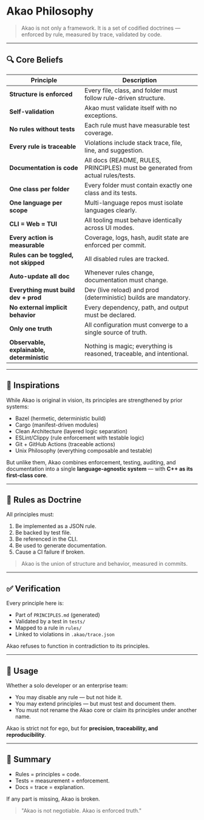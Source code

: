 # Akao Philosophy

> Akao is not only a framework. It is a set of codified doctrines — enforced by rule, measured by trace, validated by code.

---

## 🔍 Core Beliefs

| Principle                                  | Description                                                                     |
| ------------------------------------------ | ------------------------------------------------------------------------------- |
| **Structure is enforced**                  | Every file, class, and folder must follow rule-driven structure.                |
| **Self-validation**                        | Akao must validate itself with no exceptions.                                   |
| **No rules without tests**                 | Each rule must have measurable test coverage.                                   |
| **Every rule is traceable**                | Violations include stack trace, file, line, and suggestion.                     |
| **Documentation is code**                  | All docs (README, RULES, PRINCIPLES) must be generated from actual rules/tests. |
| **One class per folder**                   | Every folder must contain exactly one class and its tests.                      |
| **One language per scope**                 | Multi-language repos must isolate languages clearly.                            |
| **CLI = Web = TUI**                        | All tooling must behave identically across UI modes.                            |
| **Every action is measurable**             | Coverage, logs, hash, audit state are enforced per commit.                      |
| **Rules can be toggled, not skipped**      | All disabled rules are tracked.                                                 |
| **Auto-update all doc**                    | Whenever rules change, documentation must change.                               |
| **Everything must build dev + prod**       | Dev (live reload) and prod (deterministic) builds are mandatory.                |
| **No external implicit behavior**          | Every dependency, path, and output must be declared.                            |
| **Only one truth**                         | All configuration must converge to a single source of truth.                    |
| **Observable, explainable, deterministic** | Nothing is magic; everything is reasoned, traceable, and intentional.           |

---

## 📐 Inspirations

While Akao is original in vision, its principles are strengthened by prior systems:

* Bazel (hermetic, deterministic build)
* Cargo (manifest-driven modules)
* Clean Architecture (layered logic separation)
* ESLint/Clippy (rule enforcement with testable logic)
* Git + GitHub Actions (traceable actions)
* Unix Philosophy (everything composable and testable)

But unlike them, Akao combines enforcement, testing, auditing, and documentation into a single **language-agnostic system** — with **C++ as its first-class core**.

---

## 🧠 Rules as Doctrine

All principles must:

1. Be implemented as a JSON rule.
2. Be backed by test file.
3. Be referenced in the CLI.
4. Be used to generate documentation.
5. Cause a CI failure if broken.

> Akao is the union of structure and behavior, measured in commits.

---

## ✅ Verification

Every principle here is:

* Part of `PRINCIPLES.md` (generated)
* Validated by a test in `tests/`
* Mapped to a rule in `rules/`
* Linked to violations in `.akao/trace.json`

Akao refuses to function in contradiction to its principles.

---

## 🧩 Usage

Whether a solo developer or an enterprise team:

* You may disable any rule — but not hide it.
* You may extend principles — but must test and document them.
* You must not rename the Akao core or claim its principles under another name.

Akao is strict not for ego, but for **precision, traceability, and reproducibility**.

---

## 🧬 Summary

* Rules = principles = code.
* Tests = measurement = enforcement.
* Docs = trace = explanation.

If any part is missing, Akao is broken.

> "Akao is not negotiable. Akao is enforced truth."
